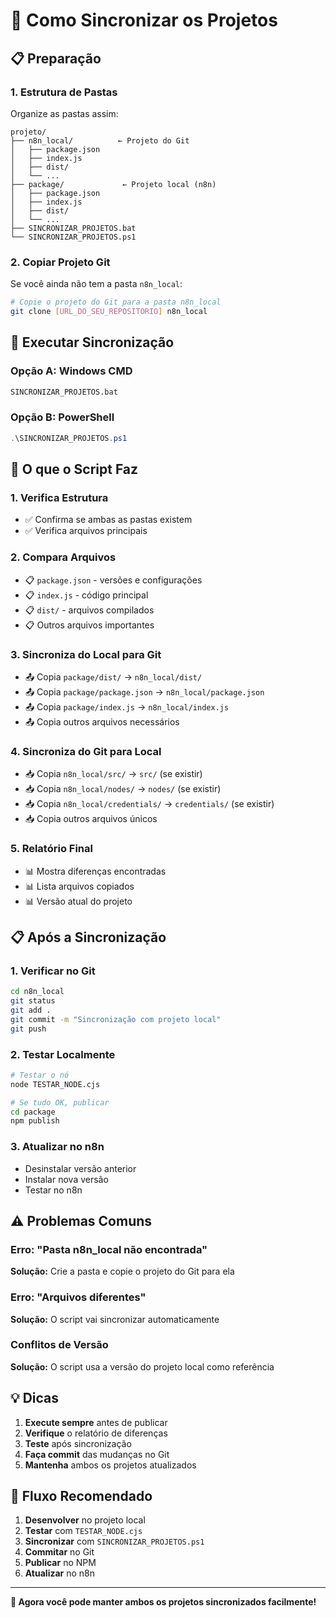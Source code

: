 # 🔄 Como Sincronizar os Projetos

## 📋 Preparação

### 1. **Estrutura de Pastas**
Organize as pastas assim:
```
projeto/
├── n8n_local/          ← Projeto do Git
│   ├── package.json
│   ├── index.js
│   ├── dist/
│   └── ...
├── package/             ← Projeto local (n8n)
│   ├── package.json
│   ├── index.js
│   ├── dist/
│   └── ...
├── SINCRONIZAR_PROJETOS.bat
└── SINCRONIZAR_PROJETOS.ps1
```

### 2. **Copiar Projeto Git**
Se você ainda não tem a pasta `n8n_local`:
```bash
# Copie o projeto do Git para a pasta n8n_local
git clone [URL_DO_SEU_REPOSITORIO] n8n_local
```

## 🚀 Executar Sincronização

### Opção A: Windows CMD
```bash
SINCRONIZAR_PROJETOS.bat
```

### Opção B: PowerShell
```powershell
.\SINCRONIZAR_PROJETOS.ps1
```

## 🔧 O que o Script Faz

### 1. **Verifica Estrutura**
- ✅ Confirma se ambas as pastas existem
- ✅ Verifica arquivos principais

### 2. **Compara Arquivos**
- 📋 `package.json` - versões e configurações
- 📋 `index.js` - código principal
- 📋 `dist/` - arquivos compilados
- 📋 Outros arquivos importantes

### 3. **Sincroniza do Local para Git**
- 📤 Copia `package/dist/` → `n8n_local/dist/`
- 📤 Copia `package/package.json` → `n8n_local/package.json`
- 📤 Copia `package/index.js` → `n8n_local/index.js`
- 📤 Copia outros arquivos necessários

### 4. **Sincroniza do Git para Local**
- 📥 Copia `n8n_local/src/` → `src/` (se existir)
- 📥 Copia `n8n_local/nodes/` → `nodes/` (se existir)
- 📥 Copia `n8n_local/credentials/` → `credentials/` (se existir)
- 📥 Copia outros arquivos únicos

### 5. **Relatório Final**
- 📊 Mostra diferenças encontradas
- 📊 Lista arquivos copiados
- 📊 Versão atual do projeto

## 📋 Após a Sincronização

### 1. **Verificar no Git**
```bash
cd n8n_local
git status
git add .
git commit -m "Sincronização com projeto local"
git push
```

### 2. **Testar Localmente**
```bash
# Testar o nó
node TESTAR_NODE.cjs

# Se tudo OK, publicar
cd package
npm publish
```

### 3. **Atualizar no n8n**
- Desinstalar versão anterior
- Instalar nova versão
- Testar no n8n

## ⚠️ Problemas Comuns

### Erro: "Pasta n8n_local não encontrada"
**Solução:** Crie a pasta e copie o projeto do Git para ela

### Erro: "Arquivos diferentes"
**Solução:** O script vai sincronizar automaticamente

### Conflitos de Versão
**Solução:** O script usa a versão do projeto local como referência

## 💡 Dicas

1. **Execute sempre** antes de publicar
2. **Verifique** o relatório de diferenças
3. **Teste** após sincronização
4. **Faça commit** das mudanças no Git
5. **Mantenha** ambos os projetos atualizados

## 🎯 Fluxo Recomendado

1. **Desenvolver** no projeto local
2. **Testar** com `TESTAR_NODE.cjs`
3. **Sincronizar** com `SINCRONIZAR_PROJETOS.ps1`
4. **Commitar** no Git
5. **Publicar** no NPM
6. **Atualizar** no n8n

---

**🚀 Agora você pode manter ambos os projetos sincronizados facilmente!**
